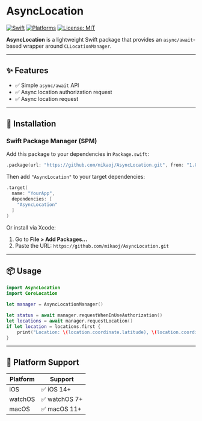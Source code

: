 # AsyncLocation

[![Swift](https://img.shields.io/badge/Swift-6.1%2B-orange.svg)](https://swift.org)
[![Platforms](https://img.shields.io/badge/Platforms-iOS%20%7C%20watchOS%20macOS-lightgrey.svg)](#platform-support)
[![License: MIT](https://img.shields.io/badge/License-MIT-blue.svg)](LICENSE)

**AsyncLocation** is a lightweight Swift package that provides an `async/await`-based wrapper around `CLLocationManager`.

---

## ✨ Features

- ✅ Simple `async/await` API
- ✅ Async location authorization request
- ✅ Async location request

---

## 🔧 Installation

### Swift Package Manager (SPM)

Add this package to your dependencies in `Package.swift`:

```swift
.package(url: "https://github.com/mikaoj/AsyncLocation.git", from: "1.0.0")
```

Then add `"AsyncLocation"` to your target dependencies:

```swift
.target(
  name: "YourApp",
  dependencies: [
    "AsyncLocation"
  ]
)
```

Or install via Xcode:

1. Go to **File > Add Packages…**
2. Paste the URL: `https://github.com/mikaoj/AsyncLocation.git`

---

## 📦 Usage

```swift
import AsyncLocation
import CoreLocation

let manager = AsyncLocationManager()

let status = await manager.requestWhenInUseAuthorization()
let locations = await manager.requestLocation()
if let location = locations.first {
    print("Location: \(location.coordinate.latitude), \(location.coordinate.longitude)")
}
```

---

## 📱 Platform Support

| Platform | Support        |
|----------|----------------|
| iOS      | ✅ iOS 14+     |
| watchOS  | ✅ watchOS 7+  |
| macOS    | ✅ macOS 11+   |
